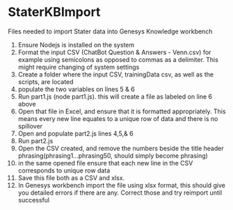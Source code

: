 # StaterKBImport
Files needed to import Stater data into Genesys Knowledge workbench

1. Ensure Nodejs is installed on the system
2. Format the input CSV (ChatBot Question & Answers - Venn.csv) for example using semicolons as opposed to commas as a delimiter. This might require changing of system settings
3. Create a folder where the input CSV, trainingData csv, as well as the scripts, are located
4. populate the two variables on lines 5 & 6 
5. Run part1.js (node part1.js). this will create a file as labeled on line 6 above
6. Open that file in Excel, and ensure that it is formatted appropriately. This means every new line equates to a unique row of data and there is no spillover
7. Open and populate part2.js lines 4,5,& 6
8. Run part2.js
9. Open the CSV created, and remove the numbers beside the title header phrasing(phrasing1...phrasing50, should simply become phrasing)
10. in the same opened file ensure that each new line in the CSV corresponds to unique row data
11. Save this file both as a CSV and xlsx.
12. In Genesys workbench import the file using xlsx format, this should give you detailed errors if there are any. Correct those and try reimport until successful
